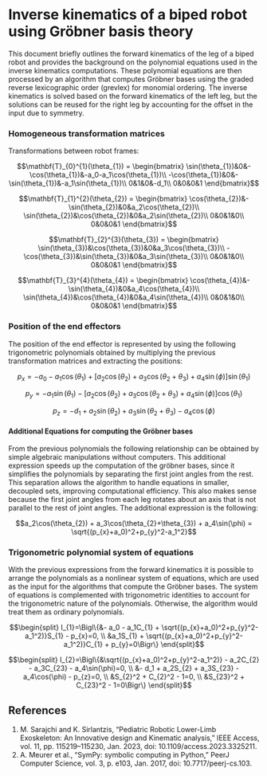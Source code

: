 # Inverse kinematics of a biped robot using Gröbner basis theory

This document briefly outlines the forward kinematics of the leg of a biped robot and provides the background on the polynomial equations used in the inverse kinematics computations. These polynomial equations are then processed by an algorithm that computes Gröbner bases using the graded reverse lexicographic order (grevlex) for monomial ordering. The inverse kinematics is solved based on the forward kinematics of the left leg, but the solutions can be reused for the right leg by accounting for the offset in the input due to symmetry.

### Homogeneous transformation matrices

Transformations between robot frames:

```math
\mathbf{T}_{0}^{1}(\theta_{1}) = \begin{bmatrix}
    \sin(\theta_{1})&0&-\cos(\theta_{1})&-a_0-a_1\cos(\theta_{1})\\
    -\cos(\theta_{1})&0&-\sin(\theta_{1})&-a_1\sin(\theta_{1})\\
    0&1&0&-d_1\\
    0&0&0&1
\end{bmatrix}
```

```math
\mathbf{T}_{1}^{2}(\theta_{2}) = \begin{bmatrix}
    \cos(\theta_{2})&-\sin(\theta_{2})&0&a_2\cos(\theta_{2})\\
    \sin(\theta_{2})&\cos(\theta_{2})&0&a_2\sin(\theta_{2})\\
    0&0&1&0\\
    0&0&0&1
\end{bmatrix}
```

```math
\mathbf{T}_{2}^{3}(\theta_{3}) = \begin{bmatrix}
    \sin(\theta_{3})&\cos(\theta_{3})&0&a_3\cos(\theta_{3})\\
    -\cos(\theta_{3})&\sin(\theta_{3})&0&a_3\sin(\theta_{3})\\
    0&0&1&0\\
    0&0&0&1
\end{bmatrix}
```

```math
\mathbf{T}_{3}^{4}(\theta_{4}) = \begin{bmatrix}
    \cos(\theta_{4})&-\sin(\theta_{4})&0&a_4\cos(\theta_{4})\\
    \sin(\theta_{4})&\cos(\theta_{4})&0&a_4\sin(\theta_{4})\\
    0&0&1&0\\
    0&0&0&1
\end{bmatrix}
```

### Position of the end effectors

The position of the end effector is represented by using the following trigonometric polynomials obtained by multiplying the previous transformation matrices and extracting the positions:

```math
p_{x} = -a_0 - a_1\cos(\theta_{1}) + [a_2\cos(\theta_{2}) + a_3\cos(\theta_{2}+\theta_{3}) + a_4\sin(\phi)]\sin(\theta_{1})
```

```math
p_{y} = -a_1\sin(\theta_{1}) - [a_2\cos(\theta_{2}) + a_3\cos(\theta_{2}+\theta_{3}) + a_4\sin(\phi)]\cos(\theta_{1})
```

```math
p_{z} = -d_1 + a_2\sin(\theta_{2}) + a_3\sin(\theta_{2}+\theta_{3}) - a_4\cos(\phi)
```

#### Additional Equations for computing the Gröbner bases

From the previous polynomials the following relationship can be obtained by simple algebraic manipulations without computers. This additional expression speeds up the computation of the gröbner bases, since it simplifies the polynomials by separating the first joint angles from the rest. This separation allows the algorithm to handle equations in smaller, decoupled sets, improving computational efficiency. This also makes sense because the first joint angles from each leg rotates about an axis that is not parallel to the rest of joint angles. The additional expression is the following:

```math
a_2\cos(\theta_{2}) + a_3\cos(\theta_{2}+\theta_{3}) + a_4\sin(\phi) = \sqrt{(p_{x}+a_0)^2+p_{y}^2-a_1^2}
```

### Trigonometric polynomial system of equations

With the previous expressions from the forward kinematics it is possible to arrange the polynomials as a nonlinear system of equations, which are used as the input for the algorithms that compute the Gröbner bases. The system of equations is complemented with trigonometric identities to account for the trigonometric nature of the polynomials. Otherwise, the algorithm would treat them as ordinary polynomials.

```math
\begin{split}
    I_{1}=\Bigl\{&- a_0 - a_1C_{1} + \sqrt{(p_{x}+a_0)^2+p_{y}^2-a_1^2)}S_{1} - p_{x}=0, \\
    &a_1S_{1} + \sqrt{(p_{x}+a_0)^2+p_{y}^2-a_1^2)}C_{1} + p_{y}=0\Bigr\}
\end{split}
```

```math
\begin{split}
    I_{2}=\Bigl\{&\sqrt{(p_{x}+a_0)^2+p_{y}^2-a_1^2)} - a_2C_{2} - a_3C_{23} - a_4\sin(\phi)=0, \\
    &- d_1 + a_2S_{2} + a_3S_{23} - a_4\cos(\phi) - p_{z}=0, \\
    &S_{2}^2 + C_{2}^2 - 1=0, \\
    &S_{23}^2 + C_{23}^2 - 1=0\Bigr\}
\end{split}
```

## References

1. M. Sarajchi and K. Sirlantzis, “Pediatric Robotic Lower-Limb Exoskeleton: An Innovative design and Kinematic analysis,” IEEE Access, vol. 11, pp. 115219–115230, Jan. 2023, doi: 10.1109/access.2023.3325211.
2. A. Meurer et al., “SymPy: symbolic computing in Python,” PeerJ Computer Science, vol. 3, p. e103, Jan. 2017, doi: 10.7717/peerj-cs.103.
